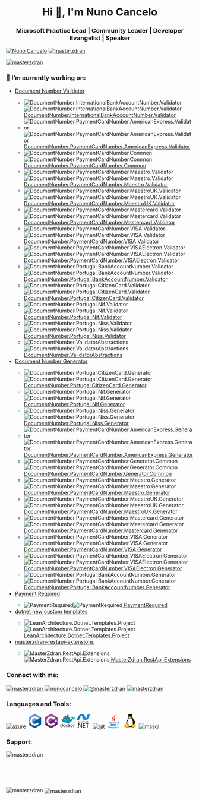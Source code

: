 <h1 align="center">Hi 👋, I'm Nuno Cancelo</h1>
<h3 align="center">Microsoft Practice Lead | Community Leader | Developer Evangelist | Speaker</h3>

<p align="left"> 
 
<a href="https://www.linkedin.com/in/nunocancelo/" target="blank"><img src="https://img.shields.io/badge/LinkedIn-0077B5?style=for-the-badge&logo=linkedin&logoColor=white" alt="Nuno Cancelo" /></a> 
<a href="https://github.com/masterzdran" target="blank"><img src="https://img.shields.io/github/followers/masterzdran?logo=github&style=for-the-badge" alt="masterzdran" /></a> 
</p>

<p align="left"> <a href="https://github.com/ryo-ma/github-profile-trophy"><img src="https://github-profile-trophy.vercel.app/?username=masterzdran" alt="masterzdran" /></a> </p>

<h3> 🔭 I’m currently working on:</h3>
<ul>
<li><a href="https://github.com/masterzdran/document-number-validator">Document Number Validator</a></li>
<ul>
    <li><img src="https://img.shields.io/nuget/v/DocumentNumber.InternationalBankAccountNumber.Validator" alt="DocumentNumber.InternationalBankAccountNumber.Validator"/><img src="https://img.shields.io/nuget/dt/DocumentNumber.InternationalBankAccountNumber.Validator" alt="DocumentNumber.InternationalBankAccountNumber.Validator"/><a href="https://www.nuget.org/packages/DocumentNumber.InternationalBankAccountNumber.Validator/" target="blank"> DocumentNumber.InternationalBankAccountNumber.Validator</a></li>
    <li><img src="https://img.shields.io/nuget/v/DocumentNumber.PaymentCardNumber.AmericanExpress.Validator" alt="DocumentNumber.PaymentCardNumber.AmericanExpress.Validator"/><img src="https://img.shields.io/nuget/dt/DocumentNumber.PaymentCardNumber.AmericanExpress.Validator" alt="DocumentNumber.PaymentCardNumber.AmericanExpress.Validator"/><a href="https://www.nuget.org/packagesDocumentNumber.PaymentCardNumber.AmericanExpress.Validator/" target="blank"> DocumentNumber.PaymentCardNumber.AmericanExpress.Validator</a></li>
    <li><img src="https://img.shields.io/nuget/v/DocumentNumber.PaymentCardNumber.Common" alt="DocumentNumber.PaymentCardNumber.Common"/><img src="https://img.shields.io/nuget/dt/DocumentNumber.PaymentCardNumber.Common" alt="DocumentNumber.PaymentCardNumber.Common"/><a href="https://www.nuget.org/packages/DocumentNumber.PaymentCardNumber.Common/" target="blank"> DocumentNumber.PaymentCardNumber.Common</a></li>
    <li><img src="https://img.shields.io/nuget/v/DocumentNumber.PaymentCardNumber.Maestro.Validator" alt="DocumentNumber.PaymentCardNumber.Maestro.Validator"/><img src="https://img.shields.io/nuget/dt/DocumentNumber.PaymentCardNumber.Maestro.Validator" alt="DocumentNumber.PaymentCardNumber.Maestro.Validator"/><a href="https://www.nuget.org/packages/DocumentNumber.PaymentCardNumber.Maestro.Validator/" target="blank"> DocumentNumber.PaymentCardNumber.Maestro.Validator</a></li>
    <li><img src="https://img.shields.io/nuget/v/DocumentNumber.PaymentCardNumber.MaestroUK.Validator" alt="DocumentNumber.PaymentCardNumber.MaestroUK.Validator"/><img src="https://img.shields.io/nuget/dt/DocumentNumber.PaymentCardNumber.MaestroUK.Validator" alt="DocumentNumber.PaymentCardNumber.MaestroUK.Validator"/><a href="https://www.nuget.org/packages/DocumentNumber.PaymentCardNumber.MaestroUK.Validator/" target="blank"> DocumentNumber.PaymentCardNumber.MaestroUK.Validator</a></li>
    <li><img src="https://img.shields.io/nuget/v/DocumentNumber.PaymentCardNumber.Mastercard.Validator" alt="DocumentNumber.PaymentCardNumber.Mastercard.Validator"/><img src="https://img.shields.io/nuget/dt/DocumentNumber.PaymentCardNumber.Mastercard.Validator" alt="DocumentNumber.PaymentCardNumber.Mastercard.Validator"/><a href="https://www.nuget.org/packages/DocumentNumber.PaymentCardNumber.Mastercard.Validator/" target="blank"> DocumentNumber.PaymentCardNumber.Mastercard.Validator</a></li>
    <li><img src="https://img.shields.io/nuget/v/DocumentNumber.PaymentCardNumber.VISA.Validator" alt="DocumentNumber.PaymentCardNumber.VISA.Validator"/><img src="https://img.shields.io/nuget/dt/DocumentNumber.PaymentCardNumber.VISA.Validator" alt="DocumentNumber.PaymentCardNumber.VISA.Validator"/><a href="https://www.nuget.org/packages/DocumentNumber.PaymentCardNumber.VISA.Validator/" target="blank"> DocumentNumber.PaymentCardNumber.VISA.Validator</a></li>
    <li><img src="https://img.shields.io/nuget/v/DocumentNumber.PaymentCardNumber.VISAElectron.Validator" alt="DocumentNumber.PaymentCardNumber.VISAElectron.Validator"/><img src="https://img.shields.io/nuget/dt/DocumentNumber.PaymentCardNumber.VISAElectron.Validator" alt="DocumentNumber.PaymentCardNumber.VISAElectron.Validator"/><a href="https://www.nuget.org/packages/DocumentNumber.PaymentCardNumber.VISAElectron.Validator/" target="blank"> DocumentNumber.PaymentCardNumber.VISAElectron.Validator</a></li>
    <li><img src="https://img.shields.io/nuget/v/DocumentNumber.Portugal.BankAccountNumber.Validator" alt="DocumentNumber.Portugal.BankAccountNumber.Validator"/><img src="https://img.shields.io/nuget/dt/DocumentNumber.Portugal.BankAccountNumber.Validator" alt="DocumentNumber.Portugal.BankAccountNumber.Validator"/><a href="https://www.nuget.org/packages/DocumentNumber.Portugal.BankAccountNumber.Validator/" target="blank"> DocumentNumber.Portugal.BankAccountNumber.Validator</a></li>
    <li><img src="https://img.shields.io/nuget/v/DocumentNumber.Portugal.CitizenCard.Validator" alt="DocumentNumber.Portugal.CitizenCard.Validator"/><img src="https://img.shields.io/nuget/dt/DocumentNumber.Portugal.CitizenCard.Validator" alt="DocumentNumber.Portugal.CitizenCard.Validator"/><a href="https://www.nuget.org/packages/DocumentNumber.Portugal.CitizenCard.Validator/" target="blank"> DocumentNumber.Portugal.CitizenCard.Validator</a></li>
    <li><img src="https://img.shields.io/nuget/v/DocumentNumber.Portugal.Nif.Validator" alt="DocumentNumber.Portugal.Nif.Validator"/><img src="https://img.shields.io/nuget/dt/DocumentNumber.Portugal.Nif.Validator" alt="DocumentNumber.Portugal.Nif.Validator"/><a href="https://www.nuget.org/packages/DocumentNumber.Portugal.Nif.Validator/" target="blank"> DocumentNumber.Portugal.Nif.Validator</a></li>
    <li><img src="https://img.shields.io/nuget/v/DocumentNumber.Portugal.Niss.Validator" alt="DocumentNumber.Portugal.Niss.Validator"/><img src="https://img.shields.io/nuget/dt/DocumentNumber.Portugal.Niss.Validator" alt="DocumentNumber.Portugal.Niss.Validator"/><a href="https://www.nuget.org/packages/DocumentNumber.Portugal.Niss.Validator/" target="blank"> DocumentNumber.Portugal.Niss.Validator</a></li>
    <li><img src="https://img.shields.io/nuget/v/DocumentNumber.ValidatorAbstractions" alt="DocumentNumber.ValidatorAbstractions"/><img src="https://img.shields.io/nuget/dt/DocumentNumber.ValidatorAbstractions" alt="DocumentNumber.ValidatorAbstractions"/><a href="https://www.nuget.org/packages/DocumentNumber.ValidatorAbstractions/" target="blank"> DocumentNumber.ValidatorAbstractions</a></li>
</ul>
<li><a href="https://github.com/masterzdran/document-number-validator">Document Number Generator</a></li>
<ul>
    <li><img src="https://img.shields.io/nuget/v/DocumentNumber.Portugal.CitizenCard.Generator" alt="DocumentNumber.Portugal.CitizenCard.Generator"/><img src="https://img.shields.io/nuget/dt/DocumentNumber.Portugal.CitizenCard.Generator" alt="DocumentNumber.Portugal.CitizenCard.Generator"/><a href="https://www.nuget.org/packages/DocumentNumber.Portugal.CitizenCard.Generator/" target="blank"> DocumentNumber.Portugal.CitizenCard.Generator</a></li>
    <li><img src="https://img.shields.io/nuget/v/DocumentNumber.Portugal.Nif.Generator" alt="DocumentNumber.Portugal.Nif.Generator"/><img src="https://img.shields.io/nuget/dt/DocumentNumber.Portugal.Nif.Generator" alt="DocumentNumber.Portugal.Nif.Generator"/><a href="https://www.nuget.org/packages/DocumentNumber.Portugal.Nif.Generator/" target="blank"> DocumentNumber.Portugal.Nif.Generator</a></li>
    <li><img src="https://img.shields.io/nuget/v/DocumentNumber.Portugal.Niss.Generator" alt="DocumentNumber.Portugal.Niss.Generator"/><img src="https://img.shields.io/nuget/dt/DocumentNumber.Portugal.Niss.Generator" alt="DocumentNumber.Portugal.Niss.Generator"/><a href="https://www.nuget.org/packages/DocumentNumber.Portugal.Niss.Generator/" target="blank"> DocumentNumber.Portugal.Niss.Generator</a></li>
    <li><img src='https://img.shields.io/nuget/v/DocumentNumber.PaymentCardNumber.AmericanExpress.Generator' alt='DocumentNumber.PaymentCardNumber.AmericanExpress.Generator'/><img src='https://img.shields.io/nuget/dt/DocumentNumber.PaymentCardNumber.AmericanExpress.Generator' alt='DocumentNumber.PaymentCardNumber.AmericanExpress.Generator'/><a href='https://www.nuget.org/packages/DocumentNumber.PaymentCardNumber.AmericanExpress.Generator' target='blank'> DocumentNumber.PaymentCardNumber.AmericanExpress.Generator</a></li>
    <li><img src='https://img.shields.io/nuget/v/DocumentNumber.PaymentCardNumber.Generator.Common' alt='DocumentNumber.PaymentCardNumber.Generator.Common'/><img src='https://img.shields.io/nuget/dt/DocumentNumber.PaymentCardNumber.Generator.Common' alt='DocumentNumber.PaymentCardNumber.Generator.Common'/><a href='https://www.nuget.org/packages/DocumentNumber.PaymentCardNumber.Generator.Common' target='blank'> DocumentNumber.PaymentCardNumber.Generator.Common</a></li>
    <li><img src='https://img.shields.io/nuget/v/DocumentNumber.PaymentCardNumber.Maestro.Generator' alt='DocumentNumber.PaymentCardNumber.Maestro.Generator'/><img src='https://img.shields.io/nuget/dt/DocumentNumber.PaymentCardNumber.Maestro.Generator' alt='DocumentNumber.PaymentCardNumber.Maestro.Generator'/><a href='https://www.nuget.org/packages/DocumentNumber.PaymentCardNumber.Maestro.Generator' target='blank'> DocumentNumber.PaymentCardNumber.Maestro.Generator</a></li>
    <li><img src='https://img.shields.io/nuget/v/DocumentNumber.PaymentCardNumber.MaestroUK.Generator' alt='DocumentNumber.PaymentCardNumber.MaestroUK.Generator'/><img src='https://img.shields.io/nuget/dt/DocumentNumber.PaymentCardNumber.MaestroUK.Generator' alt='DocumentNumber.PaymentCardNumber.MaestroUK.Generator'/><a href='https://www.nuget.org/packages/DocumentNumber.PaymentCardNumber.MaestroUK.Generator' target='blank'> DocumentNumber.PaymentCardNumber.MaestroUK.Generator</a></li>
    <li><img src='https://img.shields.io/nuget/v/DocumentNumber.PaymentCardNumber.Mastercard.Generator' alt='DocumentNumber.PaymentCardNumber.Mastercard.Generator'/><img src='https://img.shields.io/nuget/dt/DocumentNumber.PaymentCardNumber.Mastercard.Generator' alt='DocumentNumber.PaymentCardNumber.Mastercard.Generator'/><a href='https://www.nuget.org/packages/DocumentNumber.PaymentCardNumber.Mastercard.Generator' target='blank'> DocumentNumber.PaymentCardNumber.Mastercard.Generator</a></li>
    <li><img src='https://img.shields.io/nuget/v/DocumentNumber.PaymentCardNumber.VISA.Generator' alt='DocumentNumber.PaymentCardNumber.VISA.Generator'/><img src='https://img.shields.io/nuget/dt/DocumentNumber.PaymentCardNumber.VISA.Generator' alt='DocumentNumber.PaymentCardNumber.VISA.Generator'/><a href='https://www.nuget.org/packages/DocumentNumber.PaymentCardNumber.VISA.Generator' target='blank'> DocumentNumber.PaymentCardNumber.VISA.Generator</a></li>
    <li><img src='https://img.shields.io/nuget/v/DocumentNumber.PaymentCardNumber.VISAElectron.Generator' alt='DocumentNumber.PaymentCardNumber.VISAElectron.Generator'/><img src='https://img.shields.io/nuget/dt/DocumentNumber.PaymentCardNumber.VISAElectron.Generator' alt='DocumentNumber.PaymentCardNumber.VISAElectron.Generator'/><a href='https://www.nuget.org/packages/DocumentNumber.PaymentCardNumber.VISAElectron.Generator' target='blank'> DocumentNumber.PaymentCardNumber.VISAElectron.Generator</a></li>
    <li><img src='https://img.shields.io/nuget/v/DocumentNumber.Portugal.BankAccountNumber.Generator' alt='DocumentNumber.Portugal.BankAccountNumber.Generator'/><img src='https://img.shields.io/nuget/dt/DocumentNumber.Portugal.BankAccountNumber.Generator' alt='DocumentNumber.Portugal.BankAccountNumber.Generator'/><a href='https://www.nuget.org/packages/DocumentNumber.Portugal.BankAccountNumber.Generator' target='blank'> DocumentNumber.Portugal.BankAccountNumber.Generator</a></li>

</ul>

<li><a href="https://github.com/masterzdran/payment-required">Payment Required</a></li>
<ul>
    <li><img src="https://img.shields.io/nuget/v/PaymentRequired" alt="PaymentRequired"/><img src="https://img.shields.io/nuget/dt/PaymentRequired" alt="PaymentRequired"/><a href="https://www.nuget.org/packages/PaymentRequired/" target="blank"> PaymentRequired</a></li>
</ul>
<li><a href="https://github.com/masterzdran/dotnet-new-custom-templates">dotnet new custom templates</a></li>
<ul>
<li><img src="https://img.shields.io/nuget/v/LeanArchitecture.Dotnet.Templates.Project" alt="LeanArchitecture.Dotnet.Templates.Project"/><img src="https://img.shields.io/nuget/dt/LeanArchitecture.Dotnet.Templates.Project" alt="LeanArchitecture.Dotnet.Templates.Project"/><a href="https://www.nuget.org/packages/LeanArchitecture.Dotnet.Templates.Project/" target="blank"> LeanArchitecture.Dotnet.Templates.Project</a></li>
</ul>
<li><a href=https://github.com/masterzdran/masterzdran-restapi-extensions">masterzdran-restapi-extensions</a></li>
<ul>
<li><img src="https://img.shields.io/nuget/v/MasterZdran.RestApi.Extensions" alt="MasterZdran.RestApi.Extensions"/><img src="https://img.shields.io/nuget/dt/MasterZdran.RestApi.Extensions" alt="MasterZdran.RestApi.Extensions"/><a href="https://www.nuget.org/packages/MasterZdran.RestApi.Extensions/" target="blank"> MasterZdran.RestApi.Extensions</a></li>
</ul>
</ul>




<h3 align="left">Connect with me:</h3>
<p align="left">
<a href="https://twitter.com/masterzdran" target="blank"><img align="center" src="https://raw.githubusercontent.com/rahuldkjain/github-profile-readme-generator/master/src/images/icons/Social/twitter.svg" alt="masterzdran" height="30" width="40" /></a>
<a href="https://linkedin.com/in/nunocancelo" target="blank"><img align="center" src="https://raw.githubusercontent.com/rahuldkjain/github-profile-readme-generator/master/src/images/icons/Social/linked-in-alt.svg" alt="nunocancelo" height="30" width="40" /></a>
<a href="https://medium.com/@masterzdran" target="blank"><img align="center" src="https://raw.githubusercontent.com/rahuldkjain/github-profile-readme-generator/master/src/images/icons/Social/medium.svg" alt="@masterzdran" height="30" width="40" /></a>
<a href="https://www.hackerrank.com/masterzdran" target="blank"><img align="center" src="https://raw.githubusercontent.com/rahuldkjain/github-profile-readme-generator/master/src/images/icons/Social/hackerrank.svg" alt="masterzdran" height="30" width="40" /></a>
</p>

<h3 align="left">Languages and Tools:</h3>
<p align="left"> <a href="https://azure.microsoft.com/en-in/" target="_blank" rel="noreferrer"> <img src="https://www.vectorlogo.zone/logos/microsoft_azure/microsoft_azure-icon.svg" alt="azure" width="40" height="40"/> </a> <a href="https://www.cprogramming.com/" target="_blank" rel="noreferrer"> <img src="https://raw.githubusercontent.com/devicons/devicon/master/icons/c/c-original.svg" alt="c" width="40" height="40"/> </a> <a href="https://www.w3schools.com/cs/" target="_blank" rel="noreferrer"> <img src="https://raw.githubusercontent.com/devicons/devicon/master/icons/csharp/csharp-original.svg" alt="csharp" width="40" height="40"/> </a> <a href="https://www.docker.com/" target="_blank" rel="noreferrer"> <img src="https://raw.githubusercontent.com/devicons/devicon/master/icons/docker/docker-original-wordmark.svg" alt="docker" width="40" height="40"/> </a> <a href="https://dotnet.microsoft.com/" target="_blank" rel="noreferrer"> <img src="https://raw.githubusercontent.com/devicons/devicon/master/icons/dot-net/dot-net-original-wordmark.svg" alt="dotnet" width="40" height="40"/> </a> <a href="https://git-scm.com/" target="_blank" rel="noreferrer"> <img src="https://www.vectorlogo.zone/logos/git-scm/git-scm-icon.svg" alt="git" width="40" height="40"/> </a> <a href="https://www.java.com" target="_blank" rel="noreferrer"> <img src="https://raw.githubusercontent.com/devicons/devicon/master/icons/java/java-original.svg" alt="java" width="40" height="40"/> </a> <a href="https://www.linux.org/" target="_blank" rel="noreferrer"> <img src="https://raw.githubusercontent.com/devicons/devicon/master/icons/linux/linux-original.svg" alt="linux" width="40" height="40"/> </a> <a href="https://www.microsoft.com/en-us/sql-server" target="_blank" rel="noreferrer"> <img src="https://www.svgrepo.com/show/303229/microsoft-sql-server-logo.svg" alt="mssql" width="40" height="40"/> </a> </p>

<h3 align="left">Support:</h3>
<p><a href="https://www.buymeacoffee.com/masterzdran"> <img align="left" src="https://cdn.buymeacoffee.com/buttons/v2/default-yellow.png" height="50" width="210" alt="masterzdran" /></a></p><br><br>

<br><br>
<p><img align="left" src="https://github-readme-stats.vercel.app/api/top-langs?username=masterzdran&show_icons=true&locale=en&layout=compact" alt="masterzdran" /></p>

<p>&nbsp;<img align="center" src="https://github-readme-stats.vercel.app/api?username=masterzdran&show_icons=true&locale=en" alt="masterzdran" /></p>

